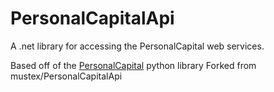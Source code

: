 # PersonalCapitalApi
A .net library for accessing the PersonalCapital web services.

Based off of the [PersonalCapital](https://github.com/haochi/personalcapital) python library
Forked from mustex/PersonalCapitalApi
